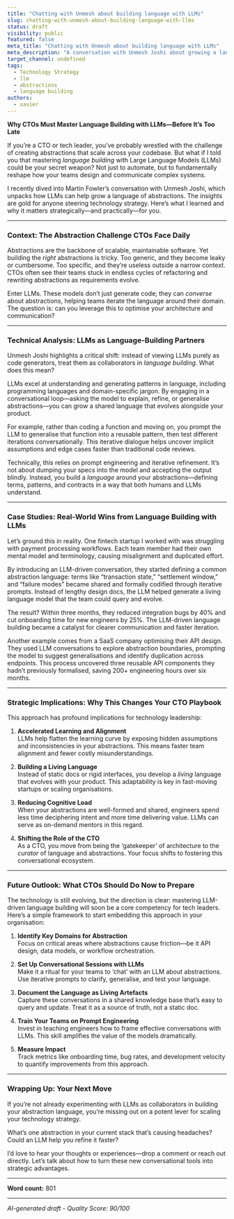 ```yaml
---
title: "Chatting with Unmesh about building language with LLMs"
slug: chatting-with-unmesh-about-building-language-with-llms
status: draft
visibility: public
featured: false
meta_title: "Chatting with Unmesh about building language with LLMs"
meta_description: "A conversation with Unmesh Joshi about growing a language of abstractions when working with Large Language Models."
target_channel: undefined
tags:
  - Technology Strategy
  - llm
  - abstractions
  - language building
authors:
  - xavier
---
```


**Why CTOs Must Master Language Building with LLMs—Before It’s Too Late**

If you’re a CTO or tech leader, you’ve probably wrestled with the challenge of creating abstractions that scale across your codebase. But what if I told you that mastering *language building* with Large Language Models (LLMs) could be your secret weapon? Not just to automate, but to fundamentally reshape how your teams design and communicate complex systems.

I recently dived into Martin Fowler’s conversation with Unmesh Joshi, which unpacks how LLMs can help grow a language of abstractions. The insights are gold for anyone steering technology strategy. Here’s what I learned and why it matters strategically—and practically—for you.

---

### Context: The Abstraction Challenge CTOs Face Daily

Abstractions are the backbone of scalable, maintainable software. Yet building the *right* abstractions is tricky. Too generic, and they become leaky or cumbersome. Too specific, and they’re useless outside a narrow context. CTOs often see their teams stuck in endless cycles of refactoring and rewriting abstractions as requirements evolve.

Enter LLMs. These models don’t just generate code; they can *converse* about abstractions, helping teams iterate the language around their domain. The question is: can you leverage this to optimise your architecture and communication?

---

### Technical Analysis: LLMs as Language-Building Partners

Unmesh Joshi highlights a critical shift: instead of viewing LLMs purely as code generators, treat them as collaborators in *language building*. What does this mean?

LLMs excel at understanding and generating patterns in language, including programming languages and domain-specific jargon. By engaging in a conversational loop—asking the model to explain, refine, or generalise abstractions—you can grow a shared language that evolves alongside your product.

For example, rather than coding a function and moving on, you prompt the LLM to generalise that function into a reusable pattern, then test different iterations conversationally. This iterative dialogue helps uncover implicit assumptions and edge cases faster than traditional code reviews.

Technically, this relies on prompt engineering and iterative refinement. It’s not about dumping your specs into the model and accepting the output blindly. Instead, you build a *language* around your abstractions—defining terms, patterns, and contracts in a way that both humans and LLMs understand.

---

### Case Studies: Real-World Wins from Language Building with LLMs

Let’s ground this in reality. One fintech startup I worked with was struggling with payment processing workflows. Each team member had their own mental model and terminology, causing misalignment and duplicated effort.

By introducing an LLM-driven conversation, they started defining a common abstraction language: terms like “transaction state,” “settlement window,” and “failure modes” became shared and formally codified through iterative prompts. Instead of lengthy design docs, the LLM helped generate a living language model that the team could query and evolve.

The result? Within three months, they reduced integration bugs by 40% and cut onboarding time for new engineers by 25%. The LLM-driven language building became a catalyst for clearer communication and faster iteration.

Another example comes from a SaaS company optimising their API design. They used LLM conversations to explore abstraction boundaries, prompting the model to suggest generalisations and identify duplication across endpoints. This process uncovered three reusable API components they hadn’t previously formalised, saving 200+ engineering hours over six months.

---

### Strategic Implications: Why This Changes Your CTO Playbook

This approach has profound implications for technology leadership:

1. **Accelerated Learning and Alignment**  
   LLMs help flatten the learning curve by exposing hidden assumptions and inconsistencies in your abstractions. This means faster team alignment and fewer costly misunderstandings.

2. **Building a Living Language**  
   Instead of static docs or rigid interfaces, you develop a *living* language that evolves with your product. This adaptability is key in fast-moving startups or scaling organisations.

3. **Reducing Cognitive Load**  
   When your abstractions are well-formed and shared, engineers spend less time deciphering intent and more time delivering value. LLMs can serve as on-demand mentors in this regard.

4. **Shifting the Role of the CTO**  
   As a CTO, you move from being the ‘gatekeeper’ of architecture to the *curator* of language and abstractions. Your focus shifts to fostering this conversational ecosystem.

---

### Future Outlook: What CTOs Should Do Now to Prepare

The technology is still evolving, but the direction is clear: mastering LLM-driven language building will soon be a core competency for tech leaders. Here’s a simple framework to start embedding this approach in your organisation:

1. **Identify Key Domains for Abstraction**  
   Focus on critical areas where abstractions cause friction—be it API design, data models, or workflow orchestration.

2. **Set Up Conversational Sessions with LLMs**  
   Make it a ritual for your teams to ‘chat’ with an LLM about abstractions. Use iterative prompts to clarify, generalise, and test your language.

3. **Document the Language as Living Artefacts**  
   Capture these conversations in a shared knowledge base that’s easy to query and update. Treat it as a source of truth, not a static doc.

4. **Train Your Teams on Prompt Engineering**  
   Invest in teaching engineers how to frame effective conversations with LLMs. This skill amplifies the value of the models dramatically.

5. **Measure Impact**  
   Track metrics like onboarding time, bug rates, and development velocity to quantify improvements from this approach.

---

### Wrapping Up: Your Next Move

If you’re not already experimenting with LLMs as collaborators in building your abstraction language, you’re missing out on a potent lever for scaling your technology strategy.

What’s one abstraction in your current stack that’s causing headaches? Could an LLM help you refine it faster?

I’d love to hear your thoughts or experiences—drop a comment or reach out directly. Let’s talk about how to turn these new conversational tools into strategic advantages.

---

**Word count:** 801

---

*AI-generated draft - Quality Score: 90/100*